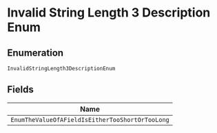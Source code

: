 
# Invalid String Length 3 Description Enum

## Enumeration

`InvalidStringLength3DescriptionEnum`

## Fields

| Name |
|  --- |
| `EnumTheValueOfAFieldIsEitherTooShortOrTooLong` |

